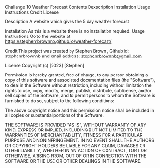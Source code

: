 Challange 10 Weather Forecast
Contents
Dexscription Installation Usage Instructions Credit License

Description
A website which gives the 5 day weather forecast

Installation
As this is a website there is no installation required.
Usage Instructions
Go to the website at https://stephenrbrownnb.github.io/weather-forecast/ 

Credit
This project was created by Stephen Brown , Github id: stephenrbrownnb and email address: stephenrbrownnb@gmail.com

License
Copyright (c) [2023] [Stephen]

Permission is hereby granted, free of charge, to any person obtaining a copy of this software and associated documentation files (the "Software"), to deal in the Software without restriction, including without limitation the rights to use, copy, modify, merge, publish, distribute, sublicense, and/or sell copies of the Software, and to permit persons to whom the Software is furnished to do so, subject to the following conditions:

The above copyright notice and this permission notice shall be included in all copies or substantial portions of the Software.

THE SOFTWARE IS PROVIDED "AS IS", WITHOUT WARRANTY OF ANY KIND, EXPRESS OR IMPLIED, INCLUDING BUT NOT LIMITED TO THE WARRANTIES OF MERCHANTABILITY, FITNESS FOR A PARTICULAR PURPOSE AND NONINFRINGEMENT. IN NO EVENT SHALL THE AUTHORS OR COPYRIGHT HOLDERS BE LIABLE FOR ANY CLAIM, DAMAGES OR OTHER LIABILITY, WHETHER IN AN ACTION OF CONTRACT, TORT OR OTHERWISE, ARISING FROM, OUT OF OR IN CONNECTION WITH THE SOFTWARE OR THE USE OR OTHER DEALINGS IN THE SOFTWARE.